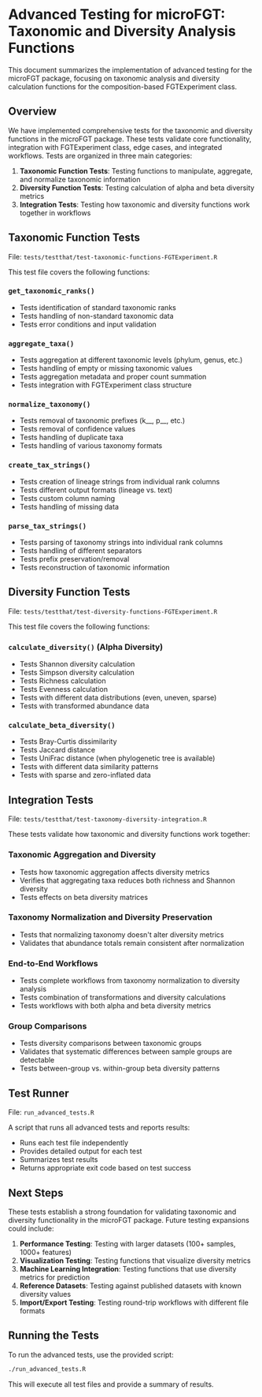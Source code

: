 # Advanced Testing for microFGT: Taxonomic and Diversity Analysis Functions

This document summarizes the implementation of advanced testing for the microFGT package, focusing on taxonomic analysis and diversity calculation functions for the composition-based FGTExperiment class.

## Overview

We have implemented comprehensive tests for the taxonomic and diversity functions in the microFGT package. These tests validate core functionality, integration with FGTExperiment class, edge cases, and integrated workflows. Tests are organized in three main categories:

1. **Taxonomic Function Tests**: Testing functions to manipulate, aggregate, and normalize taxonomic information
2. **Diversity Function Tests**: Testing calculation of alpha and beta diversity metrics
3. **Integration Tests**: Testing how taxonomic and diversity functions work together in workflows

## Taxonomic Function Tests

File: `tests/testthat/test-taxonomic-functions-FGTExperiment.R`

This test file covers the following functions:

### `get_taxonomic_ranks()`
- Tests identification of standard taxonomic ranks
- Tests handling of non-standard taxonomic data
- Tests error conditions and input validation

### `aggregate_taxa()`
- Tests aggregation at different taxonomic levels (phylum, genus, etc.)
- Tests handling of empty or missing taxonomic values
- Tests aggregation metadata and proper count summation
- Tests integration with FGTExperiment class structure

### `normalize_taxonomy()`
- Tests removal of taxonomic prefixes (k__, p__, etc.)
- Tests removal of confidence values
- Tests handling of duplicate taxa
- Tests handling of various taxonomy formats

### `create_tax_strings()`
- Tests creation of lineage strings from individual rank columns
- Tests different output formats (lineage vs. text)
- Tests custom column naming
- Tests handling of missing data

### `parse_tax_strings()`
- Tests parsing of taxonomy strings into individual rank columns
- Tests handling of different separators
- Tests prefix preservation/removal
- Tests reconstruction of taxonomic information

## Diversity Function Tests

File: `tests/testthat/test-diversity-functions-FGTExperiment.R`

This test file covers the following functions:

### `calculate_diversity()` (Alpha Diversity)
- Tests Shannon diversity calculation
- Tests Simpson diversity calculation
- Tests Richness calculation
- Tests Evenness calculation
- Tests with different data distributions (even, uneven, sparse)
- Tests with transformed abundance data

### `calculate_beta_diversity()`
- Tests Bray-Curtis dissimilarity
- Tests Jaccard distance
- Tests UniFrac distance (when phylogenetic tree is available)
- Tests with different data similarity patterns
- Tests with sparse and zero-inflated data

## Integration Tests

File: `tests/testthat/test-taxonomy-diversity-integration.R`

These tests validate how taxonomic and diversity functions work together:

### Taxonomic Aggregation and Diversity
- Tests how taxonomic aggregation affects diversity metrics
- Verifies that aggregating taxa reduces both richness and Shannon diversity
- Tests effects on beta diversity matrices

### Taxonomy Normalization and Diversity Preservation
- Tests that normalizing taxonomy doesn't alter diversity metrics
- Validates that abundance totals remain consistent after normalization

### End-to-End Workflows
- Tests complete workflows from taxonomy normalization to diversity analysis
- Tests combination of transformations and diversity calculations
- Tests workflows with both alpha and beta diversity metrics

### Group Comparisons
- Tests diversity comparisons between taxonomic groups
- Validates that systematic differences between sample groups are detectable
- Tests between-group vs. within-group beta diversity patterns

## Test Runner

File: `run_advanced_tests.R`

A script that runs all advanced tests and reports results:
- Runs each test file independently
- Provides detailed output for each test
- Summarizes test results
- Returns appropriate exit code based on test success

## Next Steps

These tests establish a strong foundation for validating taxonomic and diversity functionality in the microFGT package. Future testing expansions could include:

1. **Performance Testing**: Testing with larger datasets (100+ samples, 1000+ features)
2. **Visualization Testing**: Testing functions that visualize diversity metrics
3. **Machine Learning Integration**: Testing functions that use diversity metrics for prediction
4. **Reference Datasets**: Testing against published datasets with known diversity values
5. **Import/Export Testing**: Testing round-trip workflows with different file formats

## Running the Tests

To run the advanced tests, use the provided script:

```bash
./run_advanced_tests.R
```

This will execute all test files and provide a summary of results.